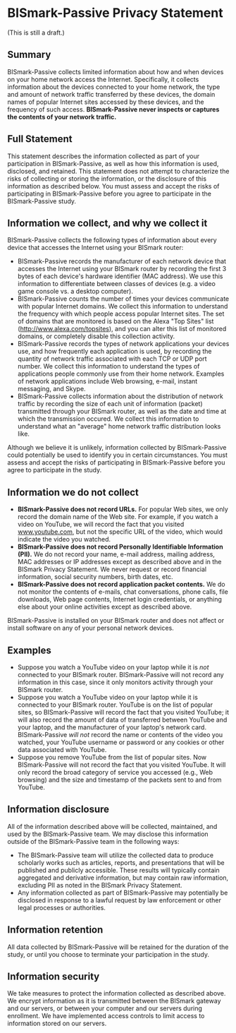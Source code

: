BISmark-Passive Privacy Statement
=================================

(This is still a draft.)

Summary
-------

BISmark-Passive collects limited information about how and when devices on your
home network access the Internet. Specifically, it collects information about
the devices connected to your home network, the type and amount of network
traffic transferred by these devices, the domain names of popular Internet sites
accessed by these devices, and the frequency of such access.  **BISmark-Passive
never inspects or captures the contents of your network traffic.**

Full Statement
--------------

This statement describes the information collected as part of your participation
in BISmark-Passive, as well as how this information is used, disclosed, and
retained. This statement does not attempt to characterize the risks of
collecting or storing the information, or the disclosure of this information as
described below. You must assess and accept the risks of participating in
BISmark-Passive before you agree to participate in the BISmark-Passive study.

Information we collect, and why we collect it
---------------------------------------------

BISmark-Passive collects the following types of information about every device
that accesses the Internet using your BISmark router:

- BISmark-Passive records the manufacturer of each network device that accesses
  the Internet using your BISmark router by recording the first 3 bytes of each
  device's hardware identifier (MAC address). We use this information to
  differentiate between classes of devices (e.g. a video game console vs. a
  desktop computer).
- BISmark-Passive counts the number of times your devices communicate with
  popular Internet domains. We collect this information to understand the
  frequency with which people access popular Internet sites. The set of domains
  that are monitored is based on the Alexa "Top Sites" list
  (http://www.alexa.com/topsites), and you can alter this list of monitored
  domains, or completely disable this collection activity.
- BISmark-Passive records the types of network applications your devices use,
  and how frequently each application is used, by recording the quantity of
  network traffic associated with each TCP or UDP port number. We collect this
  information to understand the types of applications people commonly use from
  their home network. Examples of network applications include Web browsing,
  e-mail, instant messaging, and Skype.
- BISmark-Passive collects information about the distribution of network traffic
  by recording the size of each unit of information (packet) transmitted through
  your BISmark router, as well as the date and time at which the transmission
  occured. We collect this information to understand what an "average" home
  network traffic distribution looks like.

Although we believe it is unlikely, information collected by BISmark-Passive
could potentially be used to identify you in certain circumstances. You must
assess and accept the risks of participating in BISmark-Passive before you agree
to participate in the study.

Information we do not collect
-----------------------------

- **BISmark-Passive does not record URLs.** For popular Web sites, we only
  record the domain name of the Web site. For example, if you watch a video on
  YouTube, we will record the fact that you visited www.youtube.com, but not the
  specific URL of the video, which would indicate the video you watched.
- **BISmark-Passive does not record Personally Identifiable Information (PII).**
  We do not record your name, e-mail address, mailing address, MAC addresses or
  IP addresses except as described above and in the BISmark Privacy Statement.
  We never request or record financial information, social security numbers,
  birth dates, etc.
- **BISmark-Passive does not record application packet contents.** We do not
  monitor the contents of e-mails, chat conversations, phone calls, file
  downloads, Web page contents, Internet login credentials, or anything else
  about your online activities except as described above.

BISmark-Passive is installed on your BISmark router and does not affect or
install software on any of your personal network devices.

Examples
--------

- Suppose you watch a YouTube video on your laptop while it is *not* connected
  to your BISmark router. BISmark-Passive will not record any information in
  this case, since it only monitors activity through your BISmark router.
- Suppose you watch a YouTube video on your laptop while it is connected to your
  BISmark router. YouTube is on the list of popular sites, so BISmark-Passive
  will record the fact that you visited YouTube; it will also record the amount
  of data of transferred between YouTube and your laptop, and the manufacturer
  of your laptop's network card. BISmark-Passive *will not* record the name or
  contents of the video you watched, your YouTube username or password or any
  cookies or other data associated with YouTube.
- Suppose you remove YouTube from the list of popular sites. Now BISmark-Passive
  will not record the fact that you visited YouTube. It will only record the
  broad category of service you accessed (e.g., Web browsing) and the size and
  timestamp of the packets sent to and from YouTube.

Information disclosure
----------------------

All of the information described above will be collected, maintained, and used
by the BISmark-Passive team. We may disclose this information outside of the
BISmark-Passive team in the following ways:
- The BISmark-Passive team will utilize the collected data to produce scholarly
  works such as articles, reports, and presentations that will be published and
  publicly accessible. These results will typically contain aggregated and
  derivative information, but may contain raw information, excluding PII as
  noted in the BISmark Privacy Statement.
- Any information collected as part of BISmark-Passive may potentially be
  disclosed in response to a lawful request by law enforcement or other legal
  processes or authorities.

Information retention
---------------------

All data collected by BISmark-Passive will be retained for the duration of the
study, or until you choose to terminate your participation in the study.

Information security
--------------------

We take measures to protect the information collected as described above. We
encrypt information as it is transmitted between the BISmark gateway and our
servers, or between your computer and our servers during enrollment. We have
implemented access controls to limit access to information stored on our
servers.
